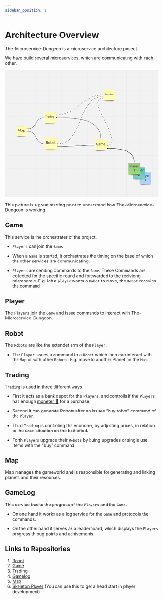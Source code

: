 ```yaml
---
sidebar_position: 1
---
```


# Architecture Overview

The-Microservice-Dungeon is a microservice architecture project.

We have build several microservices, which are communicating with each other.

![Overview](/img/gameflow.png)

This picture is a great starting point to understand how The-Microservice-Dungeon is working.

## Game

This service is the orchestrater of the project.

* `Players` can join the `Game`.

* When a `Game` is started, it orchastrates the timing on the base of which the other services are communicating.

* `Players` are sending Commands to the `Game`. These Commands are collected for the specific round and forewarded to the recivieng microsercie. E.g. ich a `player` wants a `Robot` to move, the `Robot` recevies the command

## Player

The `Players` join the `Game` and issue commands to interact with The-Microservice-Dungeon.

## Robot

The `Robots` are like the extendet arm of the `Player`.

* The `Player` issues a command to a `Robot` which then can interact with the `Map` or with other `Robots`. E.g. move to another Planet on the `Map`.

## Trading

`Trading` is used in three different ways

* First it acts as a bank depot for the `Players`, and controlls if the `Players` has enough [moneten 💸](/rules/trading) for a purchase.

* Second it can generate Robots after an Issues "buy robot" command of the `Player`.

* Third `Trading` is controling the economy, by adjusting prices, in relation to the `Game`-situation on the battlefied.

* Forth `Players` upgrade their `Robots` by buing upgrades or single use Items with the "buy" command

## Map

Map manages the gameworld and is responsible for generating and linking planets and their resources.

## GameLog

This service tracks the progress of the `Players` and the `Game`.

* On one hand it works as a log service for the `Game` and protocols the commands.

* On the other hand it serves as a leaderboard, which displays the `Players` progress throug points and achivements

## Links to Repositories

1. [Robot](https://github.com/The-Microservice-Dungeon/robot)
2. [Game](https://github.com/The-Microservice-Dungeon/game)
3. [Trading](https://github.com/The-Microservice-Dungeon/trading)
4. [Gamelog](https://github.com/The-Microservice-Dungeon/gamelog)
5. [Map](https://github.com/The-Microservice-Dungeon/map)
6. [Skeleton Player](https://github.com/The-Microservice-Dungeon/generic-player) (You can use this to get a head start in player development)
